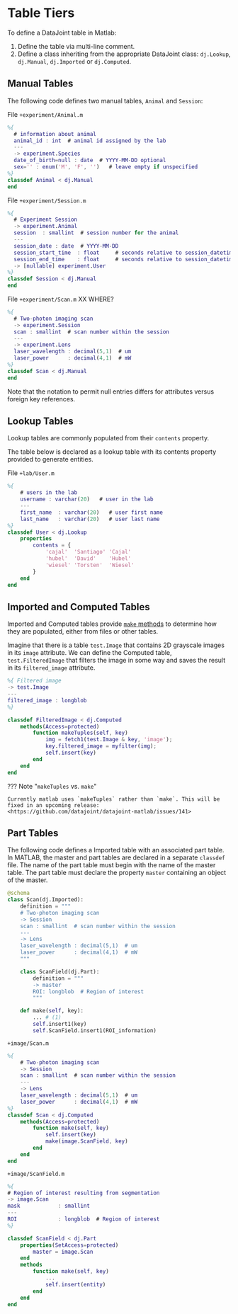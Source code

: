 # Table Tiers

To define a DataJoint table in Matlab:

1.  Define the table via multi-line comment.
2.  Define a class inheriting from the appropriate DataJoint class:
   `dj.Lookup`, `dj.Manual`, `dj.Imported` or `dj.Computed`.

## Manual Tables

The following code defines two manual tables, `Animal` and `Session`:

File `+experiment/Animal.m`

``` matlab
%{
  # information about animal
  animal_id : int  # animal id assigned by the lab
  ---
  -> experiment.Species
  date_of_birth=null : date  # YYYY-MM-DD optional
  sex='' : enum('M', 'F', '')   # leave empty if unspecified
%}
classdef Animal < dj.Manual
end
```

File `+experiment/Session.m`

``` matlab
%{
  # Experiment Session
  -> experiment.Animal
  session  : smallint  # session number for the animal
  ---
  session_date : date  # YYYY-MM-DD
  session_start_time  : float     # seconds relative to session_datetime
  session_end_time    : float     # seconds relative to session_datetime
  -> [nullable] experiment.User
%}
classdef Session < dj.Manual
end
```

File `+experiment/Scan.m` XX WHERE?

``` matlab
%{
  # Two-photon imaging scan
  -> experiment.Session
  scan : smallint  # scan number within the session
  ---
  -> experiment.Lens
  laser_wavelength : decimal(5,1)  # um
  laser_power      : decimal(4,1)  # mW
%}
classdef Scan < dj.Manual
end
```

Note that the notation to permit null entries differs for attributes versus foreign
key references.

## Lookup Tables

Lookup tables are commonly populated from their `contents` property. 

The table below is declared as a lookup table with its contents property
provided to generate entities.

File `+lab/User.m`

```matlab
%{
    # users in the lab
    username : varchar(20)   # user in the lab
    ---
    first_name  : varchar(20)   # user first name
    last_name   : varchar(20)   # user last name
%}
classdef User < dj.Lookup
    properties
        contents = {
            'cajal'  'Santiago' 'Cajal'
            'hubel'  'David'    'Hubel'
            'wiesel' 'Torsten'  'Wiesel'
        }
    end
end
```

## Imported and Computed Tables

Imported and Computed tables provide [`make` methods](./make-method) to determine how
they are populated, either from files or other tables.

Imagine that there is a table `test.Image` that contains 2D grayscale images in its
`image` attribute. We can define the Computed table, `test.FilteredImage` that filters
the image in some way and saves the result in its `filtered_image` attribute.

```matlab
%{ Filtered image
-> test.Image
---
filtered_image : longblob
%}

classdef FilteredImage < dj.Computed
    methods(Access=protected)
        function makeTuples(self, key)
            img = fetch1(test.Image & key, 'image');
            key.filtered_image = myfilter(img);
            self.insert(key)
        end
    end
end
```

??? Note "`makeTuples` vs. `make`"

    Currently matlab uses `makeTuples` rather than `make`. This will be
    fixed in an upcoming release:
    <https://github.com/datajoint/datajoint-matlab/issues/141>


## Part Tables

The following code defines a Imported table with an associated part table. In MATLAB, the master and part tables are declared in a separate `classdef` file. The
name of the part table must begin with the name of the master table. The part table
must declare the property `master` containing an object of the master.

```python
@schema
class Scan(dj.Imported):
    definition = """
    # Two-photon imaging scan
    -> Session
    scan : smallint  # scan number within the session
    ---
    -> Lens
    laser_wavelength : decimal(5,1)  # um
    laser_power      : decimal(4,1)  # mW
    """

    class ScanField(dj.Part):
        definition = """
        -> master
        ROI: longblob  # Region of interest
        """

    def make(self, key):
        ... # (1)
        self.insert1(key)
        self.ScanField.insert1(ROI_information)
```


`+image/Scan.m`

``` matlab
%{
    # Two-photon imaging scan
    -> Session
    scan : smallint  # scan number within the session
    ---
    -> Lens
    laser_wavelength : decimal(5,1)  # um
    laser_power      : decimal(4,1)  # mW
%}
classdef Scan < dj.Computed
    methods(Access=protected)
        function make(self, key)
            self.insert(key)
            make(image.ScanField, key)
        end
    end
end
```

`+image/ScanField.m`

``` matlab
%{
# Region of interest resulting from segmentation
-> image.Scan
mask            : smallint
---
ROI             : longblob  # Region of interest
%}

classdef ScanField < dj.Part
    properties(SetAccess=protected)
        master = image.Scan
    end
    methods
        function make(self, key)
            ...
            self.insert(entity)
        end
    end
end
```
